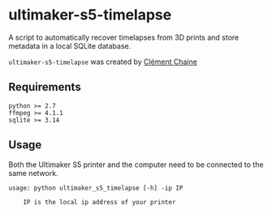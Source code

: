 # ultimaker-s5-timelapse

A script to automatically recover timelapses from 3D prints and store metadata in a local SQLite database.

`ultimaker-s5-timelapse` was created by [Clément Chaine](https://github.com/cchaine)

## Requirements

```
python >= 2.7
ffmpeg >= 4.1.1
sqlite >= 3.14
```

## Usage

Both the Ultimaker S5 printer and the computer need to be connected to the same network.
```
usage: python ultimaker_s5_timelapse [-h] -ip IP

    IP is the local ip address of your printer
```
